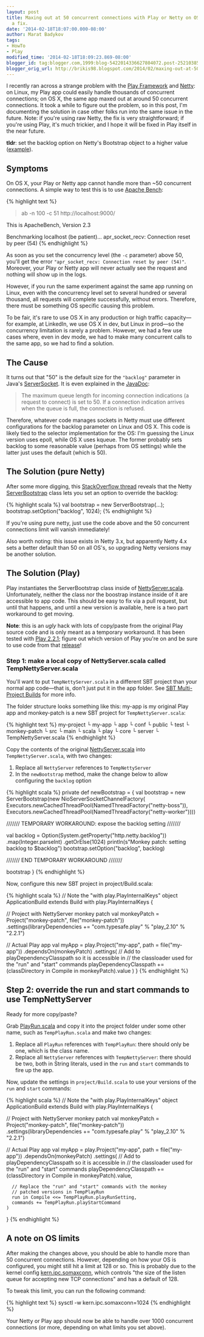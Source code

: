 ```yaml
---
layout: post
title: Maxing out at 50 concurrent connections with Play or Netty on OS X? Here's
  a fix.
date: '2014-02-18T18:07:00.000-08:00'
author: Marat Badykov
tags:
- HowTo
- Play
modified_time: '2014-02-18T18:09:23.869-08:00'
blogger_id: tag:blogger.com,1999:blog-5422014336627804072.post-2521038555779866353
blogger_orig_url: http://brikis98.blogspot.com/2014/02/maxing-out-at-50-concurrent-connections.html
---
```


I recently ran across a strange problem with the [Play 
Framework](http://www.playframework.com/) and [Netty](http://netty.io/): on 
Linux, my Play app could easily handle thousands of concurrent connections; on 
OS X, the same app maxed out at around 50 concurrent connections. It took a 
while to figure out the problem, so in this post, I'm documenting the solution 
in case other folks run into the same issue in the future. Note: if you're 
using raw Netty, the fix is very straightforward; if you're using Play, it's 
much trickier, and I hope it will be fixed in Play itself in the near future. 

**tldr**: set the backlog option on Netty's Bootstrap object to a higher value 
([example](http://stackoverflow.com/a/8455894/483528)). 

## Symptoms 

On OS X, your Play or Netty app cannot handle more than ~50 concurrent 
connections. A simple way to test this is to use [Apache 
Bench](http://httpd.apache.org/docs/2.2/programs/ab.html): 

{% highlight text %}
> ab -n 100 -c 51 http://localhost:9000/
 
This is ApacheBench, Version 2.3
 
Benchmarking localhost (be patient)...
apr_socket_recv: Connection reset by peer (54)
{% endhighlight %}

As soon as you set the concurrency level (the `-c` parameter) above 50, you'll 
get the error `"apr_socket_recv: Connection reset by peer (54)"`. Moreover, your 
Play or Netty app will never actually see the request and nothing will show up 
in the logs. 

However, if you run the same experiment against the same app running on Linux, 
even with the concurrency level set to several hundred or several thousand, 
all requests will complete successfully, without errors. Therefore, there must 
be something OS specific causing this problem. 

To be fair, it's rare to use OS X in any production or high traffic 
capacity&mdash;for example, at LinkedIn, we use OS X in dev, but Linux in 
prod&mdash;so the concurrency limitation is rarely a problem. However, we had a few use cases 
where, even in dev mode, we had to make many concurrent calls to the same app, 
so we had to find a solution. 

## The Cause 

It turns out that "50" is the default size for the `"backlog"` parameter in 
Java's 
[ServerSocket](http://grepcode.com/file/repository.grepcode.com/java/root/jdk/openjdk/6-b27/java/net/ServerSocket.java#199). 
It is even explained in the 
[JavaDoc](http://docs.oracle.com/javase/7/docs/api/java/net/ServerSocket.html#ServerSocket(int)): 

> The maximum queue length for incoming connection indications (a request to 
> connect) is set to 50. If a connection indication arrives when the queue is 
> full, the connection is refused.

Therefore, whatever code 
manages sockets in Netty must use different configurations for the backlog 
parameter on Linux and OS X. This code is likely tied to the selector 
implementation for the OS: I'm guessing the Linux version uses epoll, while OS 
X uses kqueue. The former probably sets backlog to some reasonable value 
(perhaps from OS settings) while the latter just uses the default (which is 
50). 

## The Solution (pure Netty) 

After some more digging, this [StackOverflow 
thread](http://stackoverflow.com/questions/8442166/how-to-allow-more-concurrent-client-connections-with-netty) 
reveals that the Netty 
[ServerBootstrap](http://netty.io/4.0/api/io/netty/bootstrap/ServerBootstrap.html) 
class lets you set an option to override the backlog: 

{% highlight scala %}
val bootstrap = new ServerBootstrap(...);
bootstrap.setOption("backlog", 1024);
{% endhighlight %}

If you're using pure netty, just use the code above and the 50 concurrent connections 
limit will vanish immediately! 

Also worth noting: this issue exists in Netty 3.x, but apparently Netty 4.x 
sets a better default than 50 on all OS's, so upgrading Netty versions may be 
another solution. 

## The Solution (Play) 

Play instantiates the ServerBootstrap class inside of 
[NettyServer.scala](https://github.com/playframework/playframework/blob/eb9a3e8f919c36a41f5cdbc553a0590317983c34/framework/src/play/src/main/scala/play/core/server/NettyServer.scala). 
Unfortunately, neither the class nor the boostrap instance inside of it are 
accessible to app code. This should be easy to fix via a pull request, but 
until that happens, and until a new version is available, here is a two part 
workaround to get moving. 

**Note**: this is an *ugly* hack with lots of copy/paste from the original Play 
source code and is only meant as a temporary workaround. It has been tested 
with [Play 
2.2.1](https://github.com/playframework/playframework/releases/tag/2.2.1); 
figure out which version of Play you're on and be sure to use code from that 
[release](https://github.com/playframework/playframework/releases)! 

### Step 1: make a local copy of NettyServer.scala called TempNettyServer.scala 

You'll want to put `TempNettyServer.scala` in a different SBT project than your 
normal app code&mdash;that is, don't just put it in the app folder. See [SBT 
Multi-Project 
Builds](http://www.scala-sbt.org/release/docs/Getting-Started/Multi-Project) 
for more info. 

The folder structure looks something like this: my-app is my original Play app 
and monkey-patch is a new SBT project for `TempNettyServer.scala`: 

{% highlight text %}
my-project
  └ my-app
    └ app
    └ conf
    └ public
    └ test
  └ monkey-patch
    └ src
      └ main
        └ scala
          └ play
            └ core
              └ server
                └ TempNettyServer.scala
{% endhighlight %}

Copy the contents of the original 
[NettyServer.scala](https://github.com/playframework/playframework/blob/eb9a3e8f919c36a41f5cdbc553a0590317983c34/framework/src/play/src/main/scala/play/core/server/NettyServer.scala) 
into `TempNettyServer.scala`, with two changes: 

1. Replace all `NettyServer` references to `TempNettyServer` 
1. In the `newBootstrap` method, make the change below to allow configuring the 
`backlog` option 

{% highlight scala %}
private def newBootstrap = {
  val bootstrap = new ServerBootstrap(new NioServerSocketChannelFactory(
    Executors.newCachedThreadPool(NamedThreadFactory("netty-boss")),
    Executors.newCachedThreadPool(NamedThreadFactory("netty-worker"))))
 
  /////// TEMPORARY WORKAROUND: expose the backlog setting ///////
 
  val backlog = 
    Option(System.getProperty("http.netty.backlog"))
    .map(Integer.parseInt)
    .getOrElse(1024)
  println(s"Monkey patch: setting backlog to $backlog")
  bootstrap.setOption("backlog", backlog)
 
  /////// END TEMPORARY WORKAROUND ///////
 
  bootstrap
}
{% endhighlight %}

Now, configure this new SBT project in project/Build.scala: 


{% highlight scala %}
// Note the "with play.PlayInternalKeys"
object ApplicationBuild extends Build with play.PlayInternalKeys {
 
  // Project with NettyServer monkey patch
  val monkeyPatch = Project("monkey-patch", file("monkey-patch"))
    .settings(libraryDependencies += 
      "com.typesafe.play" % "play_2.10" % "2.2.1")
 
  // Actual Play app
  val myApp = play.Project("my-app", path = file("my-app"))
    .dependsOn(monkeyPatch)
    .settings(
      // Add to playDependencyClasspath so it is accessible in 
      // the classloader used for the "run" and "start" commands
      playDependencyClasspath += 
        (classDirectory in Compile in monkeyPatch).value
    )
}
{% endhighlight %}

## Step 2: override the run and start commands to use TempNettyServer 

Ready for more copy/paste? 

Grab 
[PlayRun.scala](https://github.com/playframework/playframework/blob/eb9a3e8f919c36a41f5cdbc553a0590317983c34/framework/src/sbt-plugin/src/main/scala/PlayRun.scala) 
and copy it into the project folder under some other name, such as 
`TempPlayRun.scala` and make two changes: 

1. Replace all `PlayRun` references with `TempPlayRun`: there should only be one, 
which is the class name. 
1. Replace all `NettyServer` references with `TempNettyServer`: there should be 
two, both in String literals, used in the `run` and `start` commands to fire up 
the app. 

Now, update the settings in `project/Build.scala` to use your versions of the 
`run` and `start` commands: 

{% highlight scala %}
// Note the "with play.PlayInternalKeys"
object ApplicationBuild extends Build with play.PlayInternalKeys {
 
  // Project with NettyServer monkey patch
  val monkeyPatch = Project("monkey-patch", file("monkey-patch"))
    .settings(libraryDependencies += 
      "com.typesafe.play" % "play_2.10" % "2.2.1")
 
  // Actual Play app
  val myApp = play.Project("my-app", path = file("my-app"))
    .dependsOn(monkeyPatch)
    .settings(
      // Add to playDependencyClasspath so it is accessible in 
      // the classloader used for the "run" and "start" commands
      playDependencyClasspath += 
        (classDirectory in Compile in monkeyPatch).value,
      
      // Replace the "run" and "start" commands with the monkey 
      // patched versions in TempPlayRun
      run in Compile <<= TempPlayRun.playRunSetting,
      commands += TempPlayRun.playStartCommand      
    )
}
{% endhighlight %}

## A note on OS limits 

After making the changes above, you should be able to handle more than 50 
concurrent connections. However, depending on how your OS is configured, you 
might still hit a limit at 128 or so. This is probably due to the kernel 
config 
[kern.ipc.somaxconn](http://www5.us.freebsd.org/doc/handbook/configtuning-kernel-limits.html#idp75584176), 
which controls "the size of the listen queue for accepting new TCP 
connections" and has a default of 128. 

To tweak this limit, you can run the following command: 

{% highlight text %}
sysctl -w kern.ipc.somaxconn=1024
{% endhighlight %}

Your Netty or Play app should now be able to handle over 1000 concurrent 
connections (or more, depending on what limits you set above). 